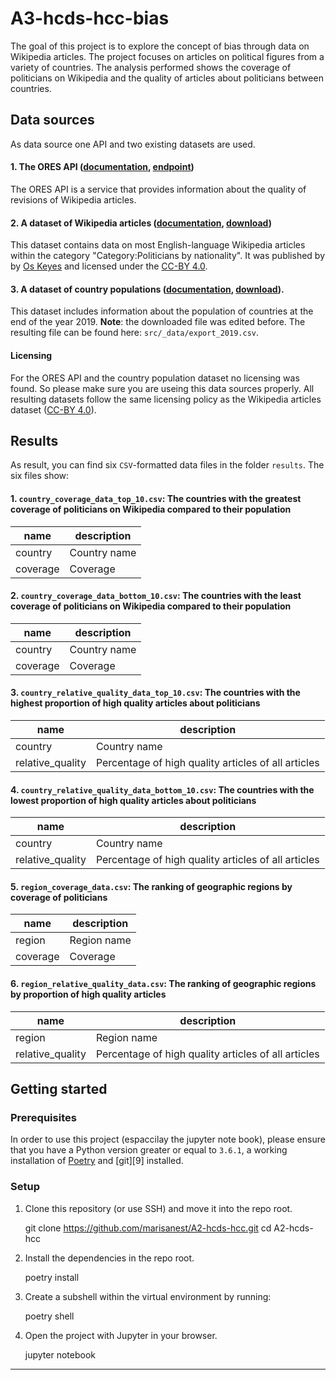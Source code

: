 # A3-hcds-hcc-bias

The goal of this project is to explore the concept of bias through data on Wikipedia articles. The project focuses on articles on political figures from a variety of countries. The analysis performed shows the coverage of politicians on Wikipedia and the quality of articles about politicians between countries.

## Data sources

As data source one API and two existing datasets are used.

#### 1. The ORES API ([documentation][1], [endpoint][2])

The ORES API is a service that provides information about the quality of revisions of Wikipedia articles.

#### 2. A dataset of **Wikipedia articles** ([documentation][3], [download][4])

This dataset contains data on most English-language Wikipedia articles within the category "Category:Politicians by nationality". It was published by by [Os Keyes][7] and licensed under the [CC-BY 4.0][8].

#### 3. A dataset of **country populations** ([documentation][5], [download][6]). 

This dataset includes information about the population of countries at the end of the year 2019. **Note**: the downloaded file was edited before. The resulting file can be found here: `src/_data/export_2019.csv`.

#### Licensing

For the ORES API and the country population dataset no licensing was found. So please make sure you are useing this data sources properly. All resulting datasets follow the same licensing policy as the Wikipedia articles dataset ([CC-BY 4.0][8]).

## Results

As result, you can find six `CSV`-formatted data files in the folder `results`. The six files show: 

#### 1. `country_coverage_data_top_10.csv`: The countries with the greatest coverage of politicians on Wikipedia compared to their population

| name | description |
|--------------|--------------|
| country | Country name |
| coverage | Coverage |

#### 2. `country_coverage_data_bottom_10.csv`: The countries with the least coverage of politicians on Wikipedia compared to their population

| name | description |
|--------------|--------------|
| country | Country name |
| coverage | Coverage |

#### 3. `country_relative_quality_data_top_10.csv`: The countries with the highest proportion of high quality articles about politicians

| name | description |
|--------------|--------------|
| country | Country name |
| relative_quality | Percentage of high quality articles of all articles |

#### 4. `country_relative_quality_data_bottom_10.csv`: The countries with the lowest proportion of high quality articles about politicians

| name | description |
|--------------|--------------|
| country | Country name |
| relative_quality | Percentage of high quality articles of all articles |

#### 5. `region_coverage_data.csv`: The ranking of geographic regions by coverage of politicians

| name | description |
|--------------|--------------|
| region | Region name |
| coverage | Coverage |

#### 6. `region_relative_quality_data.csv`: The ranking of geographic regions by proportion of high quality articles

| name | description |
|--------------|--------------|
| region | Region name |
| relative_quality | Percentage of high quality articles of all articles |

## Getting started

### Prerequisites

In order to use this project (espaccilay the jupyter note book), please ensure that you have a Python version greater or equal to `3.6.1`, a working installation of [Poetry][8] and [git][9] installed.

### Setup

1. Clone this repository (or use SSH) and move it into the repo root.

    git clone https://github.com/marisanest/A2-hcds-hcc.git
    cd A2-hcds-hcc

1. Install the dependencies in the repo root.

    poetry install

1. Create a subshell within the virtual environment by running:

    poetry shell

1. Open the project with Jupyter in your browser.

    jupyter notebook
    
----

[1]:https://ores.wikimedia.org/
[2]:https://ores.wikimedia.org/v3/
[3]:https://figshare.com/articles/Untitled_Item/5513449
[4]:https://ndownloader.figshare.com/files/9614893
[5]:https://www.prb.org/international/indicator/population/table/
[6]:https://datacenter.prb.org/download/international/indicator/population/csv
[7]:https://figshare.com/authors/Os_Keyes/660514
[8]:https://creativecommons.org/licenses/by/4.0/
